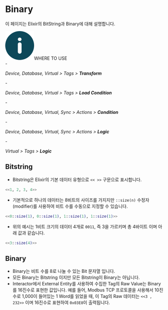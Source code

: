 # Binary
이 페이지는 Elixir의 BitString과 Binary에 대해 설명합니다.
<div class="info">
  <div class="info-title"><img src="../../img/icon/info.svg">WHERE TO USE</div>
  - <p><em>Device, Database, Virtual > Tags > <b>Transform</b></em></p>
  - <p><em>Device, Database, Virtual > Tags > <b>Load Condition</b></em></p>
  - <p><em>Device, Database, Virtual, Sync > Actions > <b>Condition</b></em></p>
  - <p><em>Device, Database, Virtual, Sync > Actions > <b>Logic</b></em></p>
  - <p><em>Virtual > Tags > <b>Logic</b></em></p>
</div>

## Bitstring
- Bitstring은 Elixir의 기본 데이터 유형으로 `<< >>` 구문으로 표시합니다.
``` elixir
<<1, 2, 3, 4>>
```
- 기본적으로 하나의 데이터는 8비트의 사이즈를 가지지만 `::size(n)` 수정자(modifier)를 사용하여 비트 수를 수동으로 지정할 수 있습니다.
``` elixir
<<0::size(1), 0::size(1), 1::size(1), 1::size(1)>>
```
- 위의 예시는 1비트 크기의 데이터 4개로 `0011`, 즉 3을 가르키며 총 4바이트 이며 아래 값과 같습니다.
``` elixir
<<3::size(4)>>
```

## Binary
- Binary는 비트 수를 8로 나눌 수 있는 Bit 문자열 입니다.
- 모든 Binary는 Bitstring 이지만 모든 Bitstring이 Binary는 아닙니다. 
- Interactor에서 External Entity를 사용하여 수집한 Tag의 Raw Value는 Binary를 16진수로 표현한 값입니다. 예를 들어, Modbus TCP 프로토콜을 사용해서 10진수로 1,000이 들어있는 1 Word를 읽었을 때, 이 Tag의 Raw 데이터는 `<<3 , 232>>` 이며 16진수로 표현하여 `0x03E8`이 출력됩니다.  
